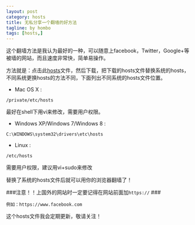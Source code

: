 ```yaml
---
layout: post
category: hosts
title: 无私分享一个翻墙的好方法
tagline: by hombo
tags: [hosts,]
---
```


这个翻墙方法是我认为最好的一种，可以随意上facebook，Twitter，Google+等被墙的网站，而且速度非常快，简单易操作。

<!--more-->
方法就是：点击此[hosts](http://pan.baidu.com/s/1bnq4dKr)文件，然后下载，把下载的hosts文件替换系统的hosts，不同系统更换hosts的方法不同，下面列出不同系统的hosts文件位置。

 * Mac OS X : 

`/private/etc/hosts` 

最好在shell下用vi来修改，需要用户权限。

 * Windows XP/Windows 7/Windows 8 : 

`C:\WINDOWS\system32\drivers\etc\hosts`

 * Linux :

`/etc/hosts` 

需要用户权限，建议用vi+sudo来修改

替换了系统的hosts文件后就可以用你的浏览器翻墙了！

###注意！！上国外的网站时一定要记得在网站前面加`https://` ###

`例如：https://www.facebook.com`

这个hosts文件我会定期更新，敬请关注！

